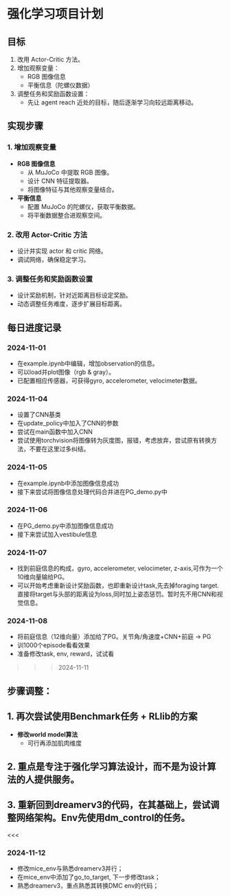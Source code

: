 # 强化学习项目计划

## 目标
1. 改用 Actor-Critic 方法。
2. 增加观察变量：
   - RGB 图像信息
   - 平衡信息（陀螺仪数据）
3. 调整任务和奖励函数设置：
   - 先让 agent reach 近处的目标，随后逐渐学习向较远距离移动。

## 实现步骤
### 1. 增加观察变量
- **RGB 图像信息**
  - 从 MuJoCo 中提取 RGB 图像。
  - 设计 CNN 特征提取器。
  - 将图像特征与其他观察变量结合。
- **平衡信息**
  - 配置 MuJoCo 的陀螺仪，获取平衡数据。
  - 将平衡数据整合进观察空间。

### 2. 改用 Actor-Critic 方法
- 设计并实现 actor 和 critic 网络。
- 调试网络，确保稳定学习。

### 3. 调整任务和奖励函数设置
- 设计奖励机制，针对近距离目标设定奖励。
- 动态调整任务难度，逐步扩展目标距离。

## 每日进度记录

### 2024-11-01
- 在example.ipynb中编辑，增加observation的信息。
- 可以load并plot图像（rgb & gray）。
- 已配置相应传感器，可获得gyro, accelerometer, velocimeter数据。

### 2024-11-04
- 设置了CNN基类
- 在update_policy中加入了CNN的参数
- 尝试在main函数中加入CNN
- 尝试使用torchvision将图像转为灰度图，报错，考虑放弃，尝试原有转换方法，不要在这里过多纠结。

### 2024-11-05
- 在example.ipynb中添加图像信息成功
- 接下来尝试将图像信息处理代码合并进在PG_demo.py中

### 2024-11-06
- 在PG_demo.py中添加图像信息成功
- 接下来尝试加入vestibule信息

### 2024-11-07
- 找到前庭信息的构成，gyro, accelerometer, velocimeter, z-axis,可作为一个10维向量输给PG。
- 可以开始考虑重新设计奖励函数，也即重新设计task,先去掉foraging target. 直接将target与头部的距离设为loss,同时加上姿态惩罚。暂时先不用CNN和视觉信息。

### 2024-11-08
- 将前庭信息（12维向量）添加给了PG。关节角/角速度+CNN+前庭 -> PG
- 训1000个episode看看效果
- 准备修改task, env, reward，试试看


>>> 2024-11-11
## 步骤调整：
## 1. 再次尝试使用Benchmark任务 + RLlib的方案
- **修改world model算法**
  - 可行再添加肌肉维度

## 2. 重点是专注于强化学习算法设计，而不是为设计算法的人提供服务。

## 3. 重新回到dreamerv3的代码，在其基础上，尝试调整网络架构。Env先使用dm_control的任务。
<<<

### 2024-11-12
- 修改mice_env与熟悉dreamerv3并行；
- 在mice_env中添加了go_to_target, 下一步修改task；
- 熟悉dreamerv3，重点熟悉其转换DMC env的代码；